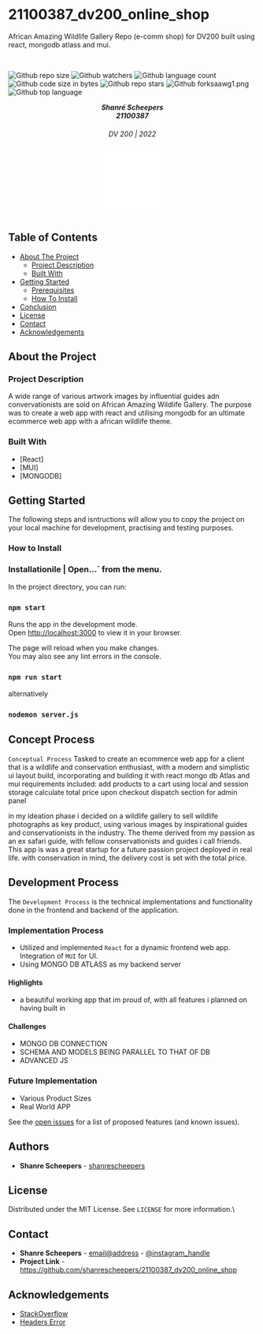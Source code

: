 # 21100387_dv200_online_shop
 African Amazing Wildlife Gallery Repo (e-comm shop) for DV200 built using react, mongodb atlass and mui.

<br/>

![Github repo size](https://img.shields.io/github/repo-size/shanrescheepers/21100387_dv200_online_shop)
![Github watchers](https://img.shields.io/github/watchers/shanrescheepers/21100387_dv200_online_shop?style=social)
![Github language count](https://img.shields.io/github/languages/count/shanrescheepers/21100387_dv200_online_shop)
![Github code size in bytes](https://img.shields.io/github/languages/code-size/shanrescheepers/21100387_dv200_online_shop)
![Github repo stars](https://img.shields.io/github/stars/shanrescheepers/21100387_dv200_online_shop?style=social)
![Github forks](https://img.shields.io/github/forks/shanrescheepers/21100387_dv200_online_shop?style=social)aawg1.png
![Github top language](https://img.shields.io/github/languages/top/shanrescheepers/21100387_dv200_online_shop)


<!-- HEADER SECTION -->
<h5 align="center" style="padding:1;margin:0;">Shanré Scheepers</5>
<h5 align="center" style="padding:1;margin:0;">21100387</5>
<h6 align="center">DV 200 | 2022 </5>
</br>
<p align="center">

<a href="https://github.com/shanrescheepers/21100387_dv200_online_shop">
<img src="https://github.com/shanrescheepers/21100387_dv200_online_shop/blob/master/client/src/assets/logo.svg" alt="Logo" width="140" height="140">

</a>

## Table of Contents

* [About The Project](#about-the-project)
    * [Project Description](#project-description)
    * [Built With](#built-with)
 * [Getting Started](#getting-started)  
    * [Prerequisites](#prerequisites)
    * [How To Install](#how-to-install)
* [Conclusion](#conclusion)
* [License](#license)
* [Contact](#contact)
* [Acknowledgements](#acknowledgements)

<!-- PROJECT DESCRIPTION -->
## About the Project


### Project Description
A wide range of various artwork images by influential guides adn convervationists are sold on African Amazing Wildlife Gallery. The purpose was to create a web app with react and utilising mongodb for an ultimate ecommerce web app with a african wildlife theme.

### Built With
* [React]
* [MUI]
* [MONGODB]


<!-- GETTING STARTED -->
## Getting Started
The following steps and isntructions will allow you to copy the project on your local machine for development, practising and testing purposes.


### How to Install

### Installationile | Open...` from the menu.
In the project directory, you can run:

### `npm start`

Runs the app in the development mode.\
Open [http://localhost:3000](http://localhost:3000) to view it in your browser.

The page will reload when you make changes.\
You may also see any lint errors in the console.

### `npm run start` 
alternatively
### `nodemon server.js`




## Concept Process
`Conceptual Process`
Tasked to create an ecommerce web app for a client that is a wildlife and conservation enthusiast, with a modern and simplistic ui layout build, incorporating and building it with react mongo db  Atlas and mui
requirements included:
add products to a cart using local and session storage
calculate total price upon checkout
dispatch section for admin panel




in my ideation phase i decided on a wildlife gallery to sell wildlife photographs as key product, using various images by inspirational guides and conservationists in the industry.
The theme derived from my passion as an ex safari guide, with fellow conservationists and guides i call friends. This app is was a great startup for a future passion project deployed in real life.
with conservation in mind, the delivery cost is set with the total price.



<!-- DEVELOPMENT PROCESS -->
## Development Process

The `Development Process` is the technical implementations and functionality done in the frontend and backend of the application.

### Implementation Process
<!-- stipulate all of the functionality you included in the project -->
<!-- This is your time to shine, explain the technical nuances of your project, how did you achieve the final outcome!-->

* Utilized and implemented `React` for a dynamic frontend web app.
Integration of `MUI` for UI.
* Using MONGO DB ATLASS as my backend server



#### Highlights
<!-- stipulated the highlight you experienced with the project -->
* a beautiful working app that im proud of, with all features i planned on having built in


#### Challenges
<!-- stipulated the challenges you faced with the project and why you think you faced it or how you think you'll solve it (if not solved) -->
* MONGO DB CONNECTION
* SCHEMA AND MODELS BEING PARALLEL TO THAT OF DB
* ADVANCED JS



### Future Implementation
<!-- stipulate functionality and improvements that can be implemented in the future. -->

* Various Product Sizes
* Real World APP 





See the [open issues](https://github.com/shanrescheepers/21100387_dv200_online_shopissues) for a list of proposed features (and known issues).

<!-- AUTHORS -->
## Authors

* **Shanre Scheepers** - [shanrescheepers](https://github.com/shanrescheepers/21100387_dv200_online_shop)

<!-- LICENSE -->
## License

Distributed under the MIT License. See `LICENSE` for more information.\

<!-- LICENSE -->
## Contact

* **Shanre Scheepers** - [email@address](mailto:shanrescheepers@gmail.com) - [@instagram_handle](https://www.instagram.com/shanre_scheepers/) 
* **Project Link** - https://github.com/shanrescheepers/21100387_dv200_online_shop

<!-- ACKNOWLEDGEMENTS -->
## Acknowledgements
<!-- all resources that you used and Acknowledgements here -->

* [StackOverflow ](https://stackoverflow.com/questions/37966288/could-i-download-the-event-log-from-the-firebase-console)
* [Headers Error](https://developer.mozilla.org/en-US/docs/Web/HTTP/Headers/Access-Control-Allow-Headers)





